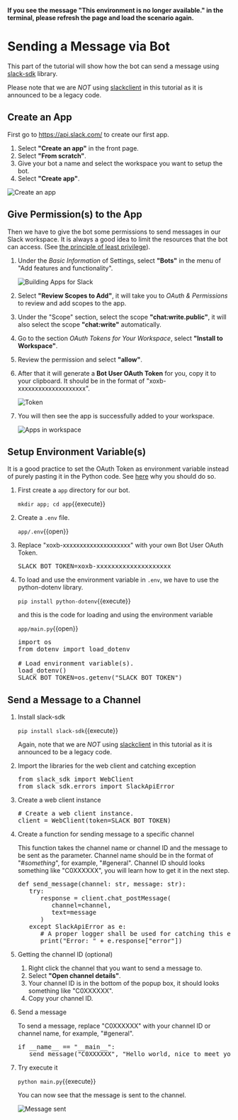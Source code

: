 **If you see the message "This environment is no longer available." in the terminal, please refresh the page and load the scenario again.**

# Sending a Message via Bot

This part of the tutorial will show how the bot can send a message using [slack-sdk](https://pypi.org/project/slack-sdk/) library.

Please note that we are *NOT* using [slackclient](https://pypi.org/project/slackclient/) in this tutorial as it is announced to be a legacy code.

## Create an App

First go to https://api.slack.com/ to create our first app.

1. Select **"Create an app"** in the front page.
2. Select **"From scratch"**.
3. Give your bot a name and select the workspace you want to setup the bot.
4. Select **"Create app"**.

![Create an app](./assets/step1/create_an_app.jpg)

## Give Permission(s) to the App

Then we have to give the bot some permissions to send messages in our Slack workspace. It is always a good idea to limit the resources that the bot can access. (See [the principle of least privilege](https://en.wikipedia.org/wiki/Principle_of_least_privilege)).

1. Under the *Basic Information* of Settings, select **"Bots"** in the menu of "Add features and functionality".
   
	![Building Apps for Slack](./assets/step1/building_apps_for_slack.jpg)
2. Select **"Review Scopes to Add"**, it will take you to *OAuth & Permissions* to review and add scopes to the app.
3. Under the "Scope" section, select the scope **"chat:write.public"**, it will also select the scope **"chat:write"** automatically.
4. Go to the section *OAuth Tokens for Your Workspace*, select **"Install to Workspace"**.
5. Review the permission and select **"allow"**.
6. After that it will generate a **Bot User OAuth Token** for you, copy it to your clipboard. It should be in the format of "xoxb-xxxxxxxxxxxxxxxxxxxx".
   
   ![Token](./assets/step1/token.jpg)
7. You will then see the app is successfully added to your workspace.
   
   ![Apps in workspace](./assets/step1/apps_in_workspace.jpg)

## Setup Environment Variable(s)

It is a good practice to set the OAuth Token as environment variable instead of purely pasting it in the Python code. See [here](https://api.slack.com/authentication/best-practices) why you should do so.

1. First create a `app` directory for our bot.
   
   `mkdir app; cd app`{{execute}}

2. Create a `.env` file.
   
   `app/.env`{{open}}
3. Replace "xoxb-xxxxxxxxxxxxxxxxxxxx" with your own Bot User OAuth Token.

   <pre class="file" data-filename="app/.env" data-target="replace">
   SLACK_BOT_TOKEN=xoxb-xxxxxxxxxxxxxxxxxxxx
   </pre>

4. To load and use the environment variable in `.env`, we have to use the python-dotenv library.

   `pip install python-dotenv`{{execute}}

   and this is the code for loading and using the environment variable

   `app/main.py`{{open}}

   <pre class="file" data-filename="app/main.py" data-target="replace">
   import os
   from dotenv import load_dotenv

   # Load environment variable(s).
   load_dotenv()
   SLACK_BOT_TOKEN=os.getenv("SLACK_BOT_TOKEN")
   </pre>

## Send a Message to a Channel

1. Install slack-sdk

   `pip install slack-sdk`{{execute}}

   Again, note that we are *NOT* using [slackclient](https://pypi.org/project/slackclient/) in this tutorial as it is announced to be a legacy code.

2. Import the libraries for the web client and catching exception

   <pre class="file" data-filename="main.py" data-target="prepend">
   from slack_sdk import WebClient
   from slack_sdk.errors import SlackApiError
   </pre>

3. Create a web client instance

   <pre class="file" data-filename="main.py" data-target="append">
   # Create a web client instance.
   client = WebClient(token=SLACK_BOT_TOKEN)
   </pre>

4. Create a function for sending message to a specific channel

   This function takes the channel name or channel ID and the message to be sent as the parameter.
   Channel name should be in the format of "#*something*", for example, "#general".
   Channel ID should looks something like "C0XXXXXX", you will learn how to get it in the next step.

   <pre class="file" data-filename="main.py" data-target="append">
   def send_message(channel: str, message: str):
      try:
         response = client.chat_postMessage(
            channel=channel,
            text=message
         )
      except SlackApiError as e:
         # A proper logger shall be used for catching this exception.
         print("Error: " + e.response["error"])
   </pre>

5. Getting the channel ID (optional)
   1. Right click the channel that you want to send a message to.
   2. Select **"Open channel details"**.
   3. Your channel ID is in the bottom of the popup box, it should looks something like "C0XXXXXX".
   4. Copy your channel ID.

6. Send a message

   To send a message, replace "C0XXXXXX" with your channel ID or channel name, for example, "#general".

   <pre class="file" data-filename="main.py" data-target="append">
   if __name__ == "__main__":
      send_message("C0XXXXXX", "Hello world, nice to meet you!")
   </pre>

7. Try execute it

   `python main.py`{{execute}}

   You can now see that the message is sent to the channel.

   ![Message sent](./assets/step1/message_sent_success.jpg)
